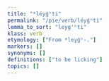 ```yaml
---
title: "*léyǵʰti"
permalink: "/pie/verb/léyǵʰti"
lemma_to_sort: "leyg'ʰti"
klass: verb
etymology: ["From *leyǵʰ-."]
markers: []
synonyms: []
definitions: ["to be licking"]
topics: []
---
```

